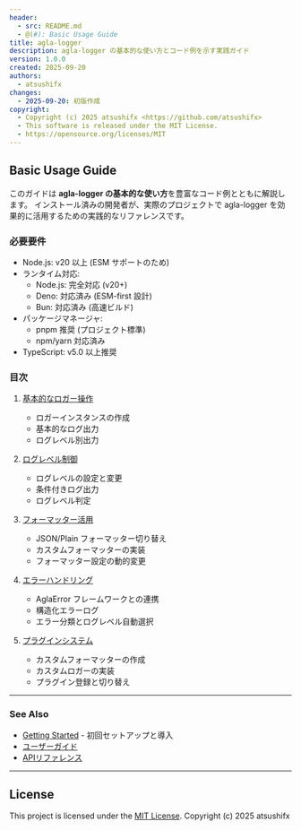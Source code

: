 ```yaml
---
header:
  - src: README.md
  - @(#): Basic Usage Guide
title: agla-logger
description: agla-logger の基本的な使い方とコード例を示す実践ガイド
version: 1.0.0
created: 2025-09-20
authors:
  - atsushifx
changes:
  - 2025-09-20: 初版作成
copyright:
  - Copyright (c) 2025 atsushifx <https://github.com/atsushifx>
  - This software is released under the MIT License.
  - https://opensource.org/licenses/MIT
---
```


## Basic Usage Guide

このガイドは **agla-logger の基本的な使い方**を豊富なコード例とともに解説します。
インストール済みの開発者が、実際のプロジェクトで agla-logger を効果的に活用するための実践的なリファレンスです。

### 必要要件

- Node.js: v20 以上 (ESM サポートのため)
- ランタイム対応:
  - Node.js: 完全対応 (v20+)
  - Deno: 対応済み (ESM-first 設計)
  - Bun: 対応済み (高速ビルド)
- パッケージマネージャ:
  - pnpm 推奨 (プロジェクト標準)
  - npm/yarn 対応済み
- TypeScript: v5.0 以上推奨

### 目次

1. [基本的なロガー操作](01-basic-logger-operations.md)
   - ロガーインスタンスの作成
   - 基本的なログ出力
   - ログレベル別出力

2. [ログレベル制御](02-log-level-control.md)
   - ログレベルの設定と変更
   - 条件付きログ出力
   - ログレベル判定

3. [フォーマッター活用](03-formatter-usage.md)
   - JSON/Plain フォーマッター切り替え
   - カスタムフォーマッターの実装
   - フォーマッター設定の動的変更

4. [エラーハンドリング](04-error-handling.md)
   - AglaError フレームワークとの連携
   - 構造化エラーログ
   - エラー分類とログレベル自動選択

5. [プラグインシステム](05-plugin-system.md)
   - カスタムフォーマッターの作成
   - カスタムロガーの実装
   - プラグイン登録と切り替え

---

### See Also

- [Getting Started](../getting-started/) - 初回セットアップと導入
- [ユーザーガイド](../user-guides/)
- [APIリファレンス](../api-reference/)

---

## License

This project is licensed under the [MIT License](https://opensource.org/licenses/MIT).
Copyright (c) 2025 atsushifx
